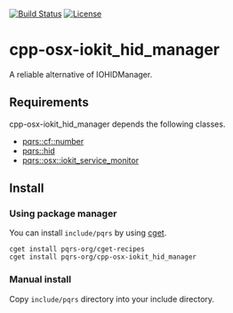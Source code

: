 [![Build Status](https://github.com/pqrs-org/cpp-osx-iokit_hid_manager/workflows/CI/badge.svg)](https://github.com/pqrs-org/cpp-osx-iokit_hid_manager/actions)
[![License](https://img.shields.io/badge/license-Boost%20Software%20License-blue.svg)](https://github.com/pqrs-org/cpp-osx-iokit_hid_manager/blob/main/LICENSE.md)

# cpp-osx-iokit_hid_manager

A reliable alternative of IOHIDManager.

## Requirements

cpp-osx-iokit_hid_manager depends the following classes.

- [pqrs::cf::number](https://github.com/pqrs-org/cpp-cf-number)
- [pqrs::hid](https://github.com/pqrs-org/cpp-hid)
- [pqrs::osx::iokit_service_monitor](https://github.com/pqrs-org/cpp-osx-iokit_service_monitor)

## Install

### Using package manager

You can install `include/pqrs` by using [cget](https://github.com/pfultz2/cget).

```shell
cget install pqrs-org/cget-recipes
cget install pqrs-org/cpp-osx-iokit_hid_manager
```

### Manual install

Copy `include/pqrs` directory into your include directory.
